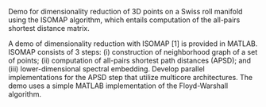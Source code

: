 Demo for dimensionality reduction of 3D points on a Swiss roll manifold using
the ISOMAP algorithm, which entails computation of the all-pairs shortest
distance matrix.


A demo of dimensionality reduction with ISOMAP [1] is provided in MATLAB. ISOMAP consists of 3 steps: (i) construction of neighborhood graph of a set of points; (ii) computation of all-pairs shortest path distances (APSD); and (iii) lower-dimensional spectral embedding. Develop parallel implementations for the APSD step that utilize multicore architectures. The demo uses a simple MATLAB implementation of the Floyd-Warshall algorithm.